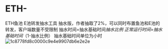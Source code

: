 # ETH-
ETH鱼池 E池转发抽水工具 抽水版，作者抽取了2%，可以同时布置鱼池和E池的转发，客户端数量不受限制
抽水时间=抽水基础时间*抽水比例  正常运行时间=抽水基础时间*（1-抽水比例） 抽水基础时间单位为小时
![1c8778fd8c0000c9e4e9907db6e2e2e](https://user-images.githubusercontent.com/95891876/148224121-6b64f24c-fbc4-45c6-9c46-046c4133aefa.png)




